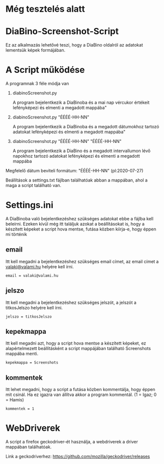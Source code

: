 # Még tesztelés alatt

# DiaBino-Screenshot-Script
Ez az alkalmazás lehetővé teszi, hogy a DiaBino oldalról az adatokat lementsük képek formájában.

# A Script működése

A programnak 3 féle módja van
1. diabinoScreenshot.py

    A program bejelentkezik a DiaBinoba és a mai nap vércukor értékeit lefényképezi és elmenti a megadott mappába"
   
1. diabinoScreenshot.py "ÉÉÉÉ-HH-NN"

    A program bejelentkezik a DiaBinoba és a megadott dátumokhoz tartozó adatokat lefényképezi és elmenti a megadott mappába"

1. diabinoScreenshot.py "ÉÉÉÉ-HH-NN" "ÉÉÉÉ-HH-NN"

    A program bejelentkezik a DiaBino és a megadott intervallumon lévő napokhoz tartozó adatokat lefényképezi és elmenti a megadott mappába
 
 
 
 
Megfelelő dátum beviteli formátum: \"ÉÉÉÉ-HH-NN\" (pl:2020-07-27)

Beállítások a settings.txt fájlban találhatóak abban a mappában, ahol a maga a script található van.

# Settings.ini
A DiaBinoba való bejelentkezéshez szükséges adatokat ebbe a fájlba kell beleírni. Ezeken kívül még itt találjuk azokat a beállításokat is, hogy a készített képeket a script hova mentse, futása közben kiírja-e, hogy éppen mi történik 

## email
Itt kell megadni a bejelentkezéshez szükséges email címet, az email címet a valaki@valami.hu helyére kell írni.
```
email = valaki@valami.hu
```
## jelszo
Itt kell megadni a bejelentkezéshez szükséges jelszót, a jelszót a titkosJelszo helyére kell írni.
```
jelszo = titkosJelszo
```
## kepekmappa
Itt kell megadni azt, hogy a script hova mentse a készített képeket, ez alapértelmezett beállításként a script mappájában található Screenshots mappába menti.
```
kepekmappa = Screenshots
```
## kommentek
Itt lehet megadni, hogy a script a futása közben kommentálja, hogy éppen mit csinál. Ha ez igazra van állítva akkor a program kommentál. (1 = Igaz; 0 = Hamis)
```
kommentek = 1
```

# WebDriverek
A script a firefox geckodriver-ét használja, a webdriverek a driver mappában találhatóak.

Link a geckodriverhez: https://github.com/mozilla/geckodriver/releases
